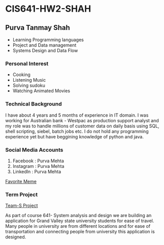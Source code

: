 # CIS641-HW2-SHAH

## Purva Tanmay Shah
* Learning Programming languages
* Project and Data management
* Systems Design and Data Flow

### Personal Interest
* Cooking 
* Listening Music
* Solving sudoku 
* Watching Animated Movies

### Technical Background
 I have about 4 years and 5 months of experience in IT domain. I was working for Australian bank - Westpac as production support analyst and my role was to handle millions of customer data on daily basis using SQL, shell scripting, siebel, batch jobs etc. I do not hold any programming experience yet but have beggining knowledge of python and java.

### Social Media Accounts
1. Facebook : Purva Mehta
2. Instagram : Purva Mehta
3. LinkedIn : Purva Mehta

[Favorite Meme](https://acotterized.medium.com/5-of-the-most-popular-memes-of-all-time-and-their-backstories-9a7e582666c8)

### Term Project
[Team-S Project](https://purva8852.github.io/GVSU-CIS641-Team-S/ "Click for more details")

As part of course 641- System analysis and design we are building an application for Grand Valley state university students for ease of travel. Many people in university are from different locations and for ease of transportation and connecting people from university this application is designed. 
